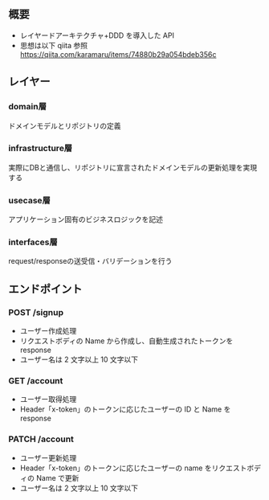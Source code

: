## 概要

- レイヤードアーキテクチャ+DDD を導入した API
- 思想は以下 qiita 参照
  https://qiita.com/karamaru/items/74880b29a054bdeb356c

## レイヤー

### domain層
ドメインモデルとリポジトリの定義

### infrastructure層
実際にDBと通信し、リポジトリに宣言されたドメインモデルの更新処理を実現する

### usecase層
アプリケーション固有のビジネスロジックを記述

### interfaces層
request/responseの送受信・バリデーションを行う

## エンドポイント

### POST /signup

- ユーザー作成処理
- リクエストボディの Name から作成し、自動生成されたトークンを response
- ユーザー名は 2 文字以上 10 文字以下

### GET /account

- ユーザー取得処理
- Header「x-token」のトークンに応じたユーザーの ID と Name を response

### PATCH /account

- ユーザー更新処理
- Header「x-token」のトークンに応じたユーザーの name をリクエストボディの Name で更新
- ユーザー名は 2 文字以上 10 文字以下
